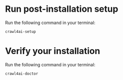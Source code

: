 # Run post-installation setup

Run the following command in your terminal:

```
crawl4ai-setup
```

# Verify your installation

Run the following command in your terminal:

```
crawl4ai-doctor
```
